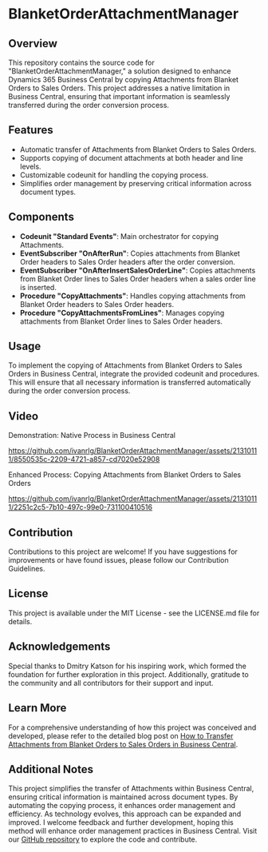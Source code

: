 # BlanketOrderAttachmentManager

## Overview
This repository contains the source code for "BlanketOrderAttachmentManager," a solution designed to enhance Dynamics 365 Business Central by copying Attachments from Blanket Orders to Sales Orders. This project addresses a native limitation in Business Central, ensuring that important information is seamlessly transferred during the order conversion process.

## Features
- Automatic transfer of Attachments from Blanket Orders to Sales Orders.
- Supports copying of document attachments at both header and line levels.
- Customizable codeunit for handling the copying process.
- Simplifies order management by preserving critical information across document types.

## Components
- **Codeunit "Standard Events"**: Main orchestrator for copying Attachments.
- **EventSubscriber "OnAfterRun"**: Copies attachments from Blanket Order headers to Sales Order headers after the order conversion.
- **EventSubscriber "OnAfterInsertSalesOrderLine"**: Copies attachments from Blanket Order lines to Sales Order headers when a sales order line is inserted.
- **Procedure "CopyAttachments"**: Handles copying attachments from Blanket Order headers to Sales Order headers.
- **Procedure "CopyAttachmentsFromLines"**: Manages copying attachments from Blanket Order lines to Sales Order headers.

## Usage
To implement the copying of Attachments from Blanket Orders to Sales Orders in Business Central, integrate the provided codeunit and procedures. This will ensure that all necessary information is transferred automatically during the order conversion process.

## Video
Demonstration: Native Process in Business Central

https://github.com/ivanrlg/BlanketOrderAttachmentManager/assets/21310111/8550535c-2209-4721-a857-cd7020e52908



Enhanced Process: Copying Attachments from Blanket Orders to Sales Orders


https://github.com/ivanrlg/BlanketOrderAttachmentManager/assets/21310111/2251c2c5-7b10-497c-99e0-731100410516



## Contribution
Contributions to this project are welcome! If you have suggestions for improvements or have found issues, please follow our Contribution Guidelines.

## License
This project is available under the MIT License - see the LICENSE.md file for details.

## Acknowledgements
Special thanks to Dmitry Katson for his inspiring work, which formed the foundation for further exploration in this project. Additionally, gratitude to the community and all contributors for their support and input.

## Learn More
For a comprehensive understanding of how this project was conceived and developed, please refer to the detailed blog post on [How to Transfer Attachments from Blanket Orders to Sales Orders in Business Central](https://ivansingleton.dev/how-to-transfer-Attachments-from-blanket-orders-to-sales-orders-in-business-central/).

## Additional Notes
This project simplifies the transfer of Attachments within Business Central, ensuring critical information is maintained across document types. By automating the copying process, it enhances order management and efficiency. As technology evolves, this approach can be expanded and improved. I welcome feedback and further development, hoping this method will enhance order management practices in Business Central. Visit our [GitHub repository](https://github.com/ivanrlg/BlanketOrderAttachmentManager) to explore the code and contribute.
